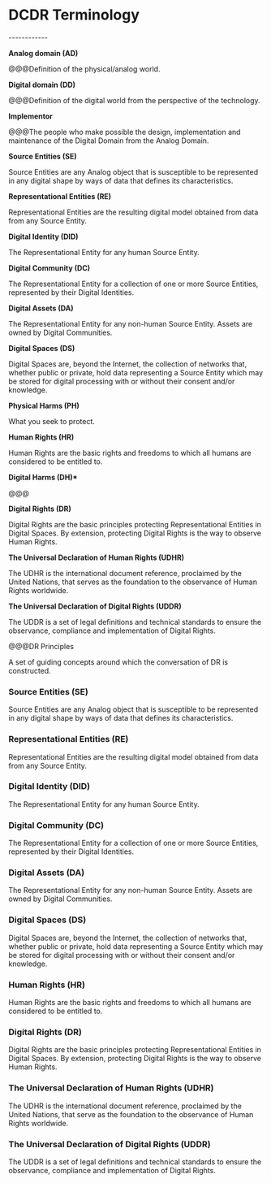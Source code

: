# DCDR Terminology















\------------

**Analog domain (AD)**

@@@Definition of the physical/analog world.

**Digital domain (DD)**

@@@Definition of the digital world from the perspective of the technology.

**Implementor**

@@@The people who make possible the design, implementation and maintenance of the Digital Domain from the Analog Domain.

**Source Entities (SE)**

Source Entities are any Analog object that is susceptible to be represented in any digital shape by ways of data that defines its characteristics.

**Representational Entities (RE)**

Representational Entities are the resulting digital model obtained from data from any Source Entity.

**Digital Identity (DID)**

The Representational Entity for any human Source Entity.

**Digital Community (DC)**

The Representational Entity for a collection of one or more Source Entities, represented by their Digital Identities.

**Digital Assets (DA)**

The Representational Entity for any non-human Source Entity. Assets are owned by Digital Communities.

**Digital Spaces (DS)**

Digital Spaces are, beyond the Internet, the collection of networks that, whether public or private, hold data representing a Source Entity which may be stored for digital processing with or without their consent and/or knowledge.

**Physical Harms (PH)**

What you seek to protect.

**Human Rights (HR)**

Human Rights are the basic rights and freedoms to which all humans are considered to be entitled to.

**Digital Harms (DH)\***

@@@

**Digital Rights (DR)**

Digital Rights are the basic principles protecting Representational Entities in Digital Spaces. By extension, protecting Digital Rights is the way to observe Human Rights.

**The Universal Declaration of Human Rights (UDHR)**

The UDHR is the international document reference, proclaimed by the United Nations, that serves as the foundation to the observance of Human Rights worldwide.

**The Universal Declaration of Digital Rights (UDDR)**

The UDDR is a set of legal definitions and technical standards to ensure the observance, compliance and implementation of Digital Rights.

@@@DR Principles

A set of guiding concepts around which the conversation of DR is constructed.

### Source Entities (SE) <a href="#_w835b21kq1va" id="_w835b21kq1va"></a>

Source Entities are any Analog object that is susceptible to be represented in any digital shape by ways of data that defines its characteristics.

### Representational Entities (RE) <a href="#_lzfgn31ljxuz" id="_lzfgn31ljxuz"></a>

Representational Entities are the resulting digital model obtained from data from any Source Entity.

### Digital Identity (DID) <a href="#_1w4zshgdaoek" id="_1w4zshgdaoek"></a>

The Representational Entity for any human Source Entity.

### Digital Community (DC) <a href="#_tdjf96y61xb2" id="_tdjf96y61xb2"></a>

The Representational Entity for a collection of one or more Source Entities, represented by their Digital Identities.

### Digital Assets (DA) <a href="#_4vu2rvgrd74v" id="_4vu2rvgrd74v"></a>

The Representational Entity for any non-human Source Entity. Assets are owned by Digital Communities.

### Digital Spaces (DS) <a href="#_f2d6e2hol4pp" id="_f2d6e2hol4pp"></a>

Digital Spaces are, beyond the Internet, the collection of networks that, whether public or private, hold data representing a Source Entity which may be stored for digital processing with or without their consent and/or knowledge.

### Human Rights (HR) <a href="#_whfq0smoz6as" id="_whfq0smoz6as"></a>

Human Rights are the basic rights and freedoms to which all humans are considered to be entitled to.

### Digital Rights (DR) <a href="#_97zu94nwveep" id="_97zu94nwveep"></a>

Digital Rights are the basic principles protecting Representational Entities in Digital Spaces. By extension, protecting Digital Rights is the way to observe Human Rights.

### The Universal Declaration of Human Rights (UDHR) <a href="#_rzx9lo9l8x32" id="_rzx9lo9l8x32"></a>

The UDHR is the international document reference, proclaimed by the United Nations, that serve as the foundation to the observance of Human Rights worldwide.

### The Universal Declaration of Digital Rights (UDDR) <a href="#_d7kspi4qjyj" id="_d7kspi4qjyj"></a>

The UDDR is a set of legal definitions and technical standards to ensure the observance, compliance and implementation of Digital Rights.



